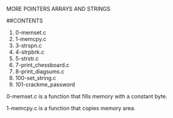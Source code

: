 MORE POINTERS ARRAYS AND STRINGS

##CONTENTS
1. 0-memset.c
2. 1-memcpy.c
3. 3-strspn.c
4. 4-strpbrk.c
5. 5-strstr.c
6. 7-print_chessboard.c
7. 8-print_diagsums.c
8. 100-set_string.c
9. 101-crackme_password

0-memset.c is a function that fills memory with a constant byte. 

1-memcpy.c is a function that copies memory area.

